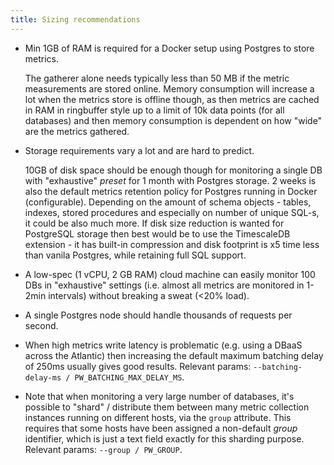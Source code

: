 ```yaml
---
title: Sizing recommendations
---
```


-   Min 1GB of RAM is required for a Docker setup using Postgres to
    store metrics.

    The gatherer alone needs typically less than 50 MB if the metric 
    measurements are stored online. Memory consumption will increase a lot when the
    metrics store is offline though, as then metrics are cached in RAM
    in ringbuffer style up to a limit of 10k data points (for all
    databases) and then memory consumption is dependent on how "wide"
    are the metrics gathered.

-   Storage requirements vary a lot and are hard to predict.

    10GB of disk space should be enough though for monitoring a single
    DB with "exhaustive" *preset* for 1 month with Postgres storage. 2
    weeks is also the default metrics retention policy for Postgres
    running in Docker (configurable). Depending on the amount of schema
    objects - tables, indexes, stored procedures and especially on
    number of unique SQL-s, it could be also much more. If disk size
    reduction is wanted for PostgreSQL storage then best would be to use
    the TimescaleDB extension - it has built-in compression and disk
    footprint is x5 time less than vanila Postgres, while retaining full
    SQL support.

-   A low-spec (1 vCPU, 2 GB RAM) cloud machine can easily monitor 100
    DBs in "exhaustive" settings (i.e. almost all metrics are
    monitored in 1-2min intervals) without breaking a sweat (\<20%
    load).

-   A single Postgres node should handle thousands of requests per
    second.

-   When high metrics write latency is problematic (e.g. using a DBaaS
    across the Atlantic) then increasing the default maximum batching
    delay of 250ms usually gives good results.
    Relevant params: `--batching-delay-ms / PW_BATCHING_MAX_DELAY_MS`.

-   Note that when monitoring a very large number of databases, it's
    possible to "shard" / distribute them between many metric
    collection instances running on different hosts, via the `group`
    attribute. This requires that some hosts have been assigned a
    non-default *group* identifier, which is just a text field exactly
    for this sharding purpose.
    Relevant params: `--group / PW_GROUP`.
